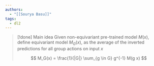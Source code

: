 ```yaml
---
authors:
  - "[[Sourya Basu]]"
tags:
  - dl2
---
```


> [!done] Main idea
> Given non-equivariant pre-trained model $M(x)$, define equivariant model $M_G(x)$, as the average of the inverted predictions for all group actions on input $x$
> 
> $$ 
> M_G(x) = \frac{1}{|G|} \sum_{g \in G} g^{-1}  M(g x)
> $$
